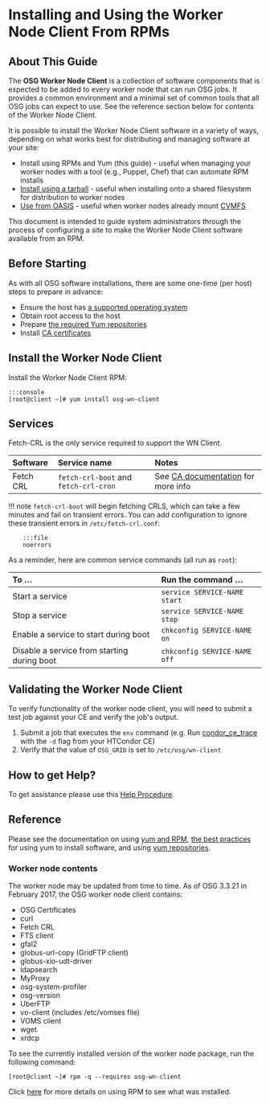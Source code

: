 Installing and Using the Worker Node Client From RPMs
=====================================================

About This Guide
----------------

The **OSG Worker Node Client** is a collection of software components that is expected to be added to every worker node that can run OSG jobs. It provides a common environment and a minimal set of common tools that all OSG jobs can expect to use. See the reference section below for contents of the Worker Node Client.

It is possible to install the Worker Node Client software in a variety of ways, depending on what works best for distributing and managing software at your site:

-   Install using RPMs and Yum (this guide) - useful when managing your worker nodes with a tool (e.g., Puppet, Chef) that can automate RPM installs
-   [Install using a tarball](install-wn-tarball.md) - useful when installing onto a shared filesystem for distribution to worker nodes
-   [Use from OASIS](install-wn-oasis.md) - useful when worker nodes already mount [CVMFS](install-cvmfs)

This document is intended to guide system administrators through the process of configuring a site to make the Worker Node Client software available from an RPM.

Before Starting
---------------

As with all OSG software installations, there are some one-time (per host) steps to prepare in advance:

-   Ensure the host has [a supported operating system](../release/supported_platforms.md)
-   Obtain root access to the host
-   Prepare [the required Yum repositories](../common/yum.md)
-   Install [CA certificates](../common/ca.md)

Install the Worker Node Client
------------------------------

Install the Worker Node Client RPM:

    :::console
    [root@client ~]# yum install osg-wn-client


Services
--------

Fetch-CRL is the only service required to support the WN Client.


| Software  | Service name                          | Notes                                                                                  |
|:----------|:--------------------------------------|:---------------------------------------------------------------------------------------|
| Fetch CRL | `fetch-crl-boot` and `fetch-crl-cron` | See [CA documentation](../common/ca.md) for more info |

!!! note
    `fetch-crl-boot` will begin fetching CRLS, which can take a few minutes and fail on transient errors. You can add configuration to ignore these transient errors in `/etc/fetch-crl.conf`: 

        :::file
        noerrors

As a reminder, here are common service commands (all run as `root`):


| To …                                        | Run the command …                     |
|:--------------------------------------------|:--------------------------------------|
| Start a service                             | `service SERVICE-NAME start` |
| Stop a service                              | `service SERVICE-NAME stop`  |
| Enable a service to start during boot       | `chkconfig SERVICE-NAME on`  |
| Disable a service from starting during boot | `chkconfig SERVICE-NAME off` |

Validating the Worker Node Client
-------------------------------

To verify functionality of the worker node client, you will need to submit a test job against your CE and verify the job's output.

1.  Submit a job that executes the `env` command (e.g. Run [condor\_ce\_trace](https://twiki.opensciencegrid.org/bin/view/Documentation/Release3/TroubleshootingHTCondorCE) with the `-d` flag from your HTCondor CE)
2.  Verify that the value of `OSG_GRID` is set to `/etc/osg/wn-client`

How to get Help?
----------------

To get assistance please use this [Help Procedure](https://twiki.opensciencegrid.org/bin/view/Documentation/Release3/HelpProcedure).


Reference
---------

Please see the documentation on using [yum and RPM](../release/yum-basics.md), [the best practices](https://twiki.opensciencegrid.org/bin/view/Documentation/Release3/InstallBestPractices) for using yum to install software, and using [yum repositories](../common/yum.md).

### Worker node contents

The worker node may be updated from time to time. As of OSG 3.3.21 in February 2017, the OSG worker node client contains:

-   OSG Certificates
-   curl
-   Fetch CRL
-   FTS client
-   gfal2
-   globus-url-copy (GridFTP client)
-   globus-xio-udt-driver
-   ldapsearch
-   MyProxy
-   osg-system-profiler
-   osg-version
-   UberFTP
-   vo-client (includes /etc/vomses file)
-   VOMS client
-   wget
-   xrdcp

To see the currently installed version of the worker node package, run the following command:

``` screen
[root@client ~]# rpm -q --requires osg-wn-client
```

Click [here](../release/yum-basics.md) for more details on using RPM to see what was installed.
